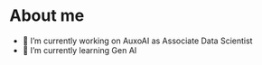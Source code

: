 # About me 
- 🔭 I’m currently working on AuxoAI as Associate Data Scientist
- 🌱 I’m currently learning Gen AI

<!--
- 👯 I’m looking to collaborate on ...
- 🤔 I’m looking for help with ...
- 💬 Ask me about ...
- 📫 How to reach me: ...
- 😄 Pronouns: ...
- ⚡ Fun fact: ...
-->
